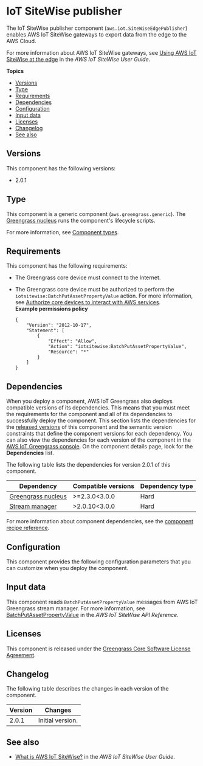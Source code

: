 # IoT SiteWise publisher<a name="iotsitewise-publisher-component"></a>

The IoT SiteWise publisher component \(`aws.iot.SiteWiseEdgePublisher`\) enables AWS IoT SiteWise gateways to export data from the edge to the AWS Cloud\.

For more information about AWS IoT SiteWise gateways, see [Using AWS IoT SiteWise at the edge](https://docs.aws.amazon.com/iot-sitewise/latest/userguide/gateways-ggv2.html) in the *AWS IoT SiteWise User Guide*\.

**Topics**
+ [Versions](#iotsitewise-publisher-component-versions)
+ [Type](#iotsitewise-publisher-component-type)
+ [Requirements](#iotsitewise-publisher-component-requirements)
+ [Dependencies](#iotsitewise-publisher-component-dependencies)
+ [Configuration](#iotsitewise-publisher-component-configuration)
+ [Input data](#iotsitewise-publisher-component-input-data)
+ [Licenses](#iotsitewise-publisher-component-licenses)
+ [Changelog](#iotsitewise-publisher-component-changelog)
+ [See also](#iotsitewise-publisher-component-see-also)

## Versions<a name="iotsitewise-publisher-component-versions"></a>

This component has the following versions:
+ 2\.0\.1

## Type<a name="iotsitewise-publisher-component-type"></a>

<a name="public-component-type-generic"></a>This component is a generic component \(`aws.greengrass.generic`\)\. The [Greengrass nucleus](greengrass-nucleus-component.md) runs the component's lifecycle scripts\.

<a name="public-component-type-more-information"></a>For more information, see [Component types](manage-components.md#component-types)\.

## Requirements<a name="iotsitewise-publisher-component-requirements"></a>

This component has the following requirements:
+ The Greengrass core device must connect to the Internet\.
+ The Greengrass core device must be authorized to perform the `iotsitewise:BatchPutAssetPropertyValue` action\. For more information, see [Authorize core devices to interact with AWS services](https://docs.aws.amazon.com/greengrass/v2/developerguide/device-service-role.html)\.  
**Example permissions policy**  

  ```
  {
      "Version": "2012-10-17",
      "Statement": [
          {
              "Effect": "Allow",
              "Action": "iotsitewise:BatchPutAssetPropertyValue",
              "Resource": "*"
          }
      ]
  }
  ```

## Dependencies<a name="iotsitewise-publisher-component-dependencies"></a>

When you deploy a component, AWS IoT Greengrass also deploys compatible versions of its dependencies\. This means that you must meet the requirements for the component and all of its dependencies to successfully deploy the component\. This section lists the dependencies for the [released versions](#iotsitewise-publisher-component-changelog) of this component and the semantic version constraints that define the component versions for each dependency\. You can also view the dependencies for each version of the component in the [AWS IoT Greengrass console](https://console.aws.amazon.com/greengrass)\. On the component details page, look for the **Dependencies** list\.

The following table lists the dependencies for version 2\.0\.1 of this component\.


| Dependency | Compatible versions | Dependency type | 
| --- | --- | --- | 
| [Greengrass nucleus](greengrass-nucleus-component.md) | >=2\.3\.0<3\.0\.0 | Hard | 
| [Stream manager](stream-manager-component.md) | >2\.0\.10<3\.0\.0 | Hard | 

For more information about component dependencies, see the [component recipe reference](component-recipe-reference.md#recipe-reference-component-dependencies)\.

## Configuration<a name="iotsitewise-publisher-component-configuration"></a>

This component provides the following configuration parameters that you can customize when you deploy the component\.

## Input data<a name="iotsitewise-publisher-component-input-data"></a>



This component reads `BatchPutAssetPropertyValue` messages from AWS IoT Greengrass stream manager\. For more information, see [BatchPutAssetPropertyValue](https://docs.aws.amazon.com/iot-sitewise/latest/APIReference/API_BatchPutAssetPropertyValue.html) in the *AWS IoT SiteWise API Reference*\.

## Licenses<a name="iotsitewise-publisher-component-licenses"></a>

<a name="component-core-software-license"></a>This component is released under the [Greengrass Core Software License Agreement](https://greengrass-release-license.s3.us-west-2.amazonaws.com/greengrass-license-v1.pdf)\.

## Changelog<a name="iotsitewise-publisher-component-changelog"></a>

The following table describes the changes in each version of the component\.


|  **Version**  |  **Changes**  | 
| --- | --- | 
|  2\.0\.1  |  Initial version\.  | 

## See also<a name="iotsitewise-publisher-component-see-also"></a>
+ [What is AWS IoT SiteWise?](https://docs.aws.amazon.com/iot-sitewise/latest/userguide/what-is-sitewise.html) in the *AWS IoT SiteWise User Guide*\.